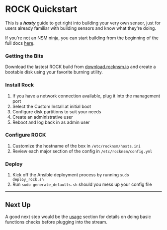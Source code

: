 # ROCK Quickstart

This is a _**hasty**_ guide to get right into building your very own sensor, just
for users already familiar with building sensors and know what they're doing.

If you're not an NSM ninja, you can start building from the beginning of the full docs [here](install/requirements.md).  


### Getting the Bits
Download the lastest ROCK build from [download.rocknsm.io](https://download.rocknsm.io/isos/stable/)
and create a bootable disk using your favorite burning utility.  


### Install Rock
1. If you have a network connection available, plug it into the management port
1. Select the Custom Install at initial boot
1. Configure disk partitions to suit your needs
1. Create an administrative user
1. Reboot and log back in as admin user


### Configure ROCK
1. Customize the hostname of the box in `/etc/rocknsm/hosts.ini`
1. Review each major section of the config in `/etc/rocknsm/config.yml`


### Deploy
1. Kick off the Ansible deployment process by running `sudo deploy_rock.sh`
1. Run `sudo generate_defaults.sh` should you mess up your config file


---

## Next Up
A good next step would be the [usage](./usage/index.md) section for details on doing basic functions checks before plugging into the stream.
